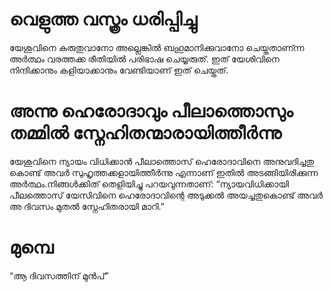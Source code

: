 # വെളുത്ത വസ്ത്രം ധരിപ്പിച്ചു
യേശുവിനെ കരുതുവാനോ അല്ലെങ്കിൽ ബഹുമാനിക്കുവാനോ ചെയ്തതാണ്ന്ന അർത്ഥം വരത്തക്ക രീതിയിൽ പരിഭാഷ ചെയ്യരുത്. ഇത് യേശിവിനെ നിന്ദിക്കാനും കളിയാക്കാനും വേണ്ടിയാണ് ഇത് ചെയ്തത്.
# അന്നു ഹെരോദാവും പീലാത്തൊസും തമ്മിൽ സ്നേഹിതന്മാരായിത്തീർന്നു
യേശുവിനെ ന്യായം വിധിക്കാൻ പീലാത്തൊസ് ഹെരോദാവിനെ അനുവദിച്ചതു കൊണ്ട് അവർ സുഹൃത്തക്കളായിത്തീർന്നു എന്നാണ് ഇതിൽ അടങ്ങിയിരിക്കുന്ന അർത്ഥം.നിങ്ങൾക്കിത് തെളിയിച്ചു പറയവുന്നതാണ്: “ന്യായവിധിക്കായി പീലത്തൊസ് യേസിവിനെ ഹെരോദാവിന്റെ അടുക്കൽ അയച്ചതുകൊണ്ട് അവർ അ ദിവസം മുതൽ സ്നേഹിതരായി മാറി.”
# മുമ്പെ
“ആ ദിവസത്തിന് മുൻപ്”

